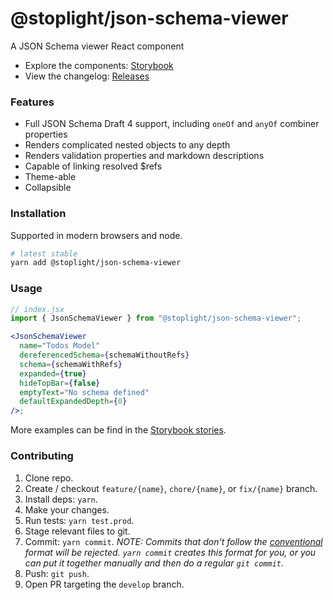 # @stoplight/json-schema-viewer

<!-- BADGES -->

A JSON Schema viewer React component

- Explore the components: [Storybook](https://stoplightio.github.io/json-schema-viewer)
- View the changelog: [Releases](https://github.com/stoplightio/json-schema-viewer/releases)

### Features

- Full JSON Schema Draft 4 support, including `oneOf` and `anyOf` combiner properties
- Renders complicated nested objects to any depth
- Renders validation properties and markdown descriptions
- Capable of linking resolved \$refs
- Theme-able
- Collapsible

### Installation

Supported in modern browsers and node.

```bash
# latest stable
yarn add @stoplight/json-schema-viewer
```

### Usage

```jsx
// index.jsx
import { JsonSchemaViewer } from "@stoplight/json-schema-viewer";

<JsonSchemaViewer
  name="Todos Model"
  dereferencedSchema={schemaWithoutRefs}
  schema={schemaWithRefs}
  expanded={true}
  hideTopBar={false}
  emptyText="No schema defined"
  defaultExpandedDepth={0}
/>;
```

More examples can be find in the [Storybook stories](./src/__stories__/JsonSchemaViewer.tsx).

### Contributing

1. Clone repo.
2. Create / checkout `feature/{name}`, `chore/{name}`, or `fix/{name}` branch.
3. Install deps: `yarn`.
4. Make your changes.
5. Run tests: `yarn test.prod`.
6. Stage relevant files to git.
7. Commit: `yarn commit`. _NOTE: Commits that don't follow the [conventional](https://github.com/marionebl/commitlint/tree/master/%40commitlint/config-conventional) format will be rejected. `yarn commit` creates this format for you, or you can put it together manually and then do a regular `git commit`._
8. Push: `git push`.
9. Open PR targeting the `develop` branch.
